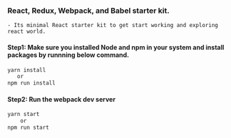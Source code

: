 ### React, Redux, Webpack, and Babel starter kit.
	- Its minimal React starter kit to get start working and exploring react world.

#### Step1: Make sure you installed Node and npm in your system and install packages by runnning below command.

```sh
yarn install 
   or
npm run install
```

#### Step2: Run the webpack dev server 
```javascript
yarn start 
	or 
npm run start 
```
